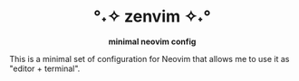 <div align=center>

# °˖✧ zenvim ✧˖°

**minimal neovim config**

</div>

This is a minimal set of configuration for Neovim that allows me to use it as "editor + terminal".
